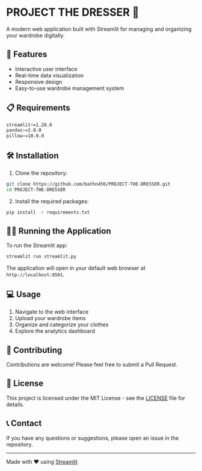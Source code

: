 # PROJECT THE DRESSER 👔

A modern web application built with Streamlit for managing and organizing your wardrobe digitally.

## 🚀 Features

- Interactive user interface
- Real-time data visualization
- Responsive design
- Easy-to-use wardrobe management system

## 📋 Requirements

```bash
streamlit>=1.28.0
pandas>=2.0.0
pillow>=10.0.0
```

## 🛠️ Installation

1. Clone the repository:
```bash
git clone https://github.com/bathn456/PROJECT-THE-DRESSER.git
cd PROJECT-THE-DRESSER
```

2. Install the required packages:
```bash
pip install -r requirements.txt
```

## 🏃‍♂️ Running the Application

To run the Streamlit app:
```bash
streamlit run streamlit.py
```

The application will open in your default web browser at `http://localhost:8501`.

## 💻 Usage

1. Navigate to the web interface
2. Upload your wardrobe items
3. Organize and categorize your clothes
4. Explore the analytics dashboard

## 🤝 Contributing

Contributions are welcome! Please feel free to submit a Pull Request.

## 📝 License

This project is licensed under the MIT License - see the [LICENSE](LICENSE) file for details.

## 📞 Contact

If you have any questions or suggestions, please open an issue in the repository.

---
Made with ❤️ using [Streamlit](https://streamlit.io/)